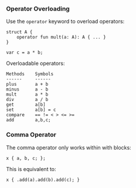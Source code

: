 ### Operator Overloading

Use the `operator` keyword to overload operators:

```sric
struct A {
    operator fun mult(a: A): A { ... }
}

var c = a * b;
```
Overloadable operators:
```
Methods    Symbols
------     ------
plus       a + b
minus      a - b
mult       a * b
div        a / b
get        a[b]
set        a[b] = c
compare    == != < > <= >=
add        a,b,c;
```
### Comma Operator
The comma operator only works within with blocks:

```sric
x { a, b, c; };
```
This is equivalent to:
```sric
x { .add(a).add(b).add(c); }
```
